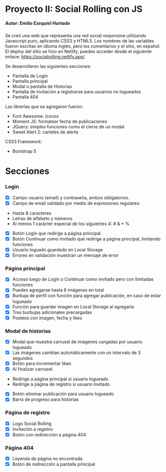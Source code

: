# Proyecto II: Social Rolling con JS
##### Autor: Emilio Ezequiel Hurtado
Se creó una web que representa una red social responsive utilizando Javascript puro, aplicando CSS3 y HTML5. Los nombres de las variables fueron escritas en idioma inglés, pero los comentarios y el sitio, en español. El deploy del sitio se hizo en Netlify, puedes acceder desde el siguiente enlace: https://socialrolling.netlify.app/

Se desarrollaron las siguientes secciones:
- Pantalla de Login
- Pantalla principal
- Modal o pantalla de Historias
- Pantalla de invitación a registrarse para usuarios no logueados
- Pantalla 404
 
Las librerías que se agregaron fueron:
- Font Awesome: íconos
- Moment JS: formatear fecha de publicaciones
- JQuery: simples funciones como el cierre de un modal
- Sweet Alert 2: carteles de alerta
 
CSS3 Framework:
- Bootstrap 5

# Secciones
### Login
- [x] Campo usuario (email) y contraseña, ambos obligatorios.
- [x] Campo de email validado por medio de expresiones regulares:
- Hasta 8 caracteres
- Letras de alfabeto y números
- Al menos 1 carácter especial de los siguientes 4: # & * %

- [x] Botón Login que redirige a página principal
- [x] Botón Continuar como invitado que redirige a página principal, limitando funciones
- [x] Usuario loguado guardado en Local Storage
- [x] Errores en validación muestran un mensaje de error

### Página principal

- [x] Acceso luego de Login o Continuar como invitado pero con limitadas funciones
- [x] Pueden agregarse hasta 6 imágenes en total
- [x] Burbuja de perfil con función para agregar publicación, en caso de estar logueado
- [x] Función para guardar imagen en Local Storage al agregarla
- [x] Tres burbujas adicionales precargadas
- [x] Posteos con imagen, fecha y likes

### Modal de historias
- [x] Modal que muestra carrusel de imágenes cargadas por usuario logueado
- [x] Las imágenes cambian automáticamente con un intervalo de 3 segundos
- [x] Botón para incrementar likes
- [x] Al finalizar carrusel:
- Redirige a página principal si usuario logueado
- Redirige a página de registro si usuario invitado

- [x] Botón eliminar publicación para usuario logueado
- [x] Barra de progreso para historias

### Página de registro
- [x] Logo Social Rolling
- [x] Invitación a registro
- [x] Botón con redirección a página 404

### Página 404
- [x] Leyenda de página no encontrada
- [x] Botón de redirección a pantalla principal
